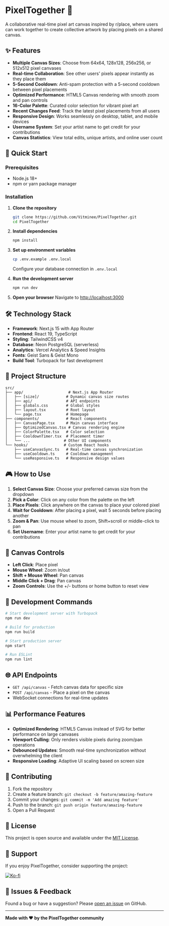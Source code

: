 # PixelTogether 🎨

A collaborative real-time pixel art canvas inspired by r/place, where users can work together to create collective artwork by placing pixels on a shared canvas.

## ✨ Features

- **Multiple Canvas Sizes**: Choose from 64x64, 128x128, 256x256, or 512x512 pixel canvases
- **Real-time Collaboration**: See other users' pixels appear instantly as they place them
- **5-Second Cooldown**: Anti-spam protection with a 5-second cooldown between pixel placements
- **Optimized Performance**: HTML5 Canvas rendering with smooth zoom and pan controls
- **16-Color Palette**: Curated color selection for vibrant pixel art
- **Recent Changes Feed**: Track the latest pixel placements from all users
- **Responsive Design**: Works seamlessly on desktop, tablet, and mobile devices
- **Username System**: Set your artist name to get credit for your contributions
- **Canvas Statistics**: View total edits, unique artists, and online user count

## 🚀 Quick Start

### Prerequisites

- Node.js 18+ 
- npm or yarn package manager

### Installation

1. **Clone the repository**
   ```bash
   git clone https://github.com/Vitminee/PixelTogether.git
   cd PixelTogether
   ```

2. **Install dependencies**
   ```bash
   npm install
   ```

3. **Set up environment variables**
   ```bash
   cp .env.example .env.local
   ```
   Configure your database connection in `.env.local`

4. **Run the development server**
   ```bash
   npm run dev
   ```

5. **Open your browser**
   Navigate to [http://localhost:3000](http://localhost:3000)

## 🛠️ Technology Stack

- **Framework**: Next.js 15 with App Router
- **Frontend**: React 19, TypeScript
- **Styling**: TailwindCSS v4
- **Database**: Neon PostgreSQL (serverless)
- **Analytics**: Vercel Analytics & Speed Insights
- **Fonts**: Geist Sans & Geist Mono
- **Build Tool**: Turbopack for fast development

## 📁 Project Structure

```
src/
├── app/                    # Next.js App Router
│   ├── [size]/            # Dynamic canvas size routes
│   ├── api/               # API endpoints
│   ├── globals.css        # Global styles
│   ├── layout.tsx         # Root layout
│   └── page.tsx           # Homepage
├── components/            # React components
│   ├── CanvasPage.tsx     # Main canvas interface
│   ├── OptimizedCanvas.tsx # Canvas rendering engine
│   ├── ColorPalette.tsx   # Color selection
│   ├── CooldownTimer.tsx  # Placement timer
│   └── ...               # Other UI components
└── hooks/                # Custom React hooks
    ├── useCanvasSync.ts   # Real-time canvas synchronization
    ├── useCooldown.ts     # Cooldown management
    └── useResponsive.ts   # Responsive design values
```

## 🎮 How to Use

1. **Select Canvas Size**: Choose your preferred canvas size from the dropdown
2. **Pick a Color**: Click on any color from the palette on the left
3. **Place Pixels**: Click anywhere on the canvas to place your colored pixel
4. **Wait for Cooldown**: After placing a pixel, wait 5 seconds before placing another
5. **Zoom & Pan**: Use mouse wheel to zoom, Shift+scroll or middle-click to pan
6. **Set Username**: Enter your artist name to get credit for your contributions

## 🎨 Canvas Controls

- **Left Click**: Place pixel
- **Mouse Wheel**: Zoom in/out
- **Shift + Mouse Wheel**: Pan canvas
- **Middle Click + Drag**: Pan canvas
- **Zoom Controls**: Use the +/- buttons or home button to reset view

## 🔧 Development Commands

```bash
# Start development server with Turbopack
npm run dev

# Build for production
npm run build

# Start production server
npm start

# Run ESLint
npm run lint
```

## 🌐 API Endpoints

- `GET /api/canvas` - Fetch canvas data for specific size
- `POST /api/canvas` - Place a pixel on the canvas
- WebSocket connections for real-time updates

## 📊 Performance Features

- **Optimized Rendering**: HTML5 Canvas instead of SVG for better performance on large canvases
- **Viewport Culling**: Only renders visible pixels during zoom/pan operations
- **Debounced Updates**: Smooth real-time synchronization without overwhelming the client
- **Responsive Loading**: Adaptive UI scaling based on screen size

## 🤝 Contributing

1. Fork the repository
2. Create a feature branch: `git checkout -b feature/amazing-feature`
3. Commit your changes: `git commit -m 'Add amazing feature'`
4. Push to the branch: `git push origin feature/amazing-feature`
5. Open a Pull Request

## 📄 License

This project is open source and available under the [MIT License](LICENSE).

## 💖 Support

If you enjoy PixelTogether, consider supporting the project:

[![Ko-fi](https://ko-fi.com/img/githubbutton_sm.svg)](https://ko-fi.com/vitmine)

## 🐛 Issues & Feedback

Found a bug or have a suggestion? Please [open an issue](https://github.com/Vitminee/PixelTogether/issues) on GitHub.

---

**Made with ❤️ by the PixelTogether community**